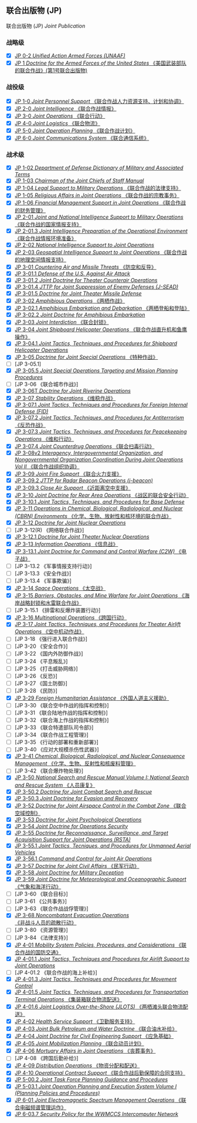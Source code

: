 <!-- 联合条令 -->

## 联合出版物 (JP)

联合出版物 (JP) *Joint Publication*

### 战略级

<!-- ':ignore'表示忽略编译链接 -->
* [X] [JP 0-2 *Unified Action Armed Forces (UNAAF)*](US/Joint_Staff/JP/JP1/JP%200-2%20Unified%20Action%20Armed%20Forces.pdf ':ignore')
* [X] [JP 1 *Doctrine for the Armed Forces of the United States* 《美国武装部队的联合作战》(第1号联合出版物)](US/Joint_Staff/JP/JP1/JP%201,%20Doctrine%20for%20the%20Armed%20Forces%20of%20the%20United%20States,%20Change%201.pdf ':ignore')

### 战役级

* [X] [JP 1-0 *Joint Personnel Support* 《联合作战人力资源支持、计划和协调》](US/Joint_Staff/JP/JP1/JP%201-0,%20Joint%20Personnel%20Support.pdf ':ignore')
* [X] [JP 2-0 *Joint Intelligence* 《联合作战情报》](US/Joint_Staff/JP/JP2/JP%202-0%20Joint%20Intelligence.pdf ':ignore')
* [X] [JP 3-0 *Joint Operations* 《联合行动》](US/Joint_Staff/JP/JP3/JP3_0_110811.pdf ':ignore')
* [X] [JP 4-0 *Joint Logistics* 《联合物流》](US/Joint_Staff/JP/JP4/JP%204-0,%20Joint%20Logistics.pdf ':ignore')
* [X] [JP 5-0 *Joint Operation Planning* 《联合作战计划》](US/Joint_Staff/JP/JP5/JP%205-0,%20Joint%20Operation%20Planning.pdf ':ignore')
* [X] [JP 6-0 *Joint Communications System* 《联合通信系统》](US/Joint_Staff/JP/JP6/JP%206-0%20Joint%20Communications%20System.pdf ':ignore')

### 战术级

* [X] [JP 1-02 *Department of Defense Dictionary of Military and Associated Terms*](US/Joint_Staff/JP/JP1/JP%201-02,%20Department%20of%20Defense%20Dictionary%20of%20Military%20and%20Associated%20Terrms.pdf ':ignore')
* [X] [JP 1-03 *Chairman of the Joint Chiefs of Staff Manual*](US/Joint_Staff/JP/JP1/CJCSM%203150.01A,%20Joint%20Reporting%20Structure%20General%20Instructions%20(Joint%20Pub1-03%20Joint%20reporting%20structure%20general%20instructions.%20JP1_03_021220).pdf ':ignore')
* [X] [JP 1-04 *Legal Support to Military Operations* 《联合作战的法律支持》](US/Joint_Staff/JP/JP1/JP%201-04,%20Legal%20Support%20to%20Military%20Operations.pdf ':ignore')
* [X] [JP 1-05 *Religious Affairs in Joint Operations* 《联合作战的宗教事务》](US/Joint_Staff/JP/JP1/JP%201-05,%20Religious%20Affairs%20in%20Joint%20Operations.pdf ':ignore')
* [X] [JP 1-06 *Financial Management Support in Joint Operations* 《联合作战的财务管理》](US/Joint_Staff/JP/JP1/JP%201-06,%20Financial%20Management%20Support%20in%20Joint%20Operations.pdf ':ignore')
* [X] [JP 2-01 *Joint and National Intelligence Support to Military Operations* 《联合作战的国家情报支持》](US/Joint_Staff/JP/JP2/JP%202-01,%20Joint%20and%20National%20Intelligence%20Support%20to%20Military%20Operations.pdf ':ignore')
* [X] [JP 2-01.3 *Joint Intelligence Preparation of the Operational Environment* 《联合作战情报环境准备》](US/Joint_Staff/JP/JP2/JP%202-01.3,%20Joint%20Intelligence%20Preparation%20of%20the%20Operational%20Environment.pdf ':ignore')
* [X] [JP 2-02 *National Intelligence Support to Joint Operations*](US/Joint_Staff/JP/JP2/JP%202-02%20National%20Intelligence%20Support%20to%20Joint%20Operations.pdf ':ignore')
* [X] [JP 2-03 *Geospatial Intelligence Support to Joint Operations* 《联合作战的地理空间情报支持》](US/Joint_Staff/JP/JP2/JP%202-03%20Geospatial%20Intelligence%20Support%20to%20Joint%20Operations.pdf ':ignore')
* [X] [JP 3-01 *Countering Air and Missile Threats* 《防空和反导》](US/Joint_Staff/JP/JP3/JP3-01_120323.pdf ':ignore')
* [X] [JP 3-01.1 *Defense of the U.S. Against Air Attack*](US/Joint_Staff/JP/JP3/JP3_01.1_820201.pdf ':ignore')
* [X] [JP 3-01.2 *Joint Doctrine for Theater Counterair Operations*](US/Joint_Staff/JP/JP3/JP3_01.2_860401.pdf ':ignore')
* [X] [JP 3-01.4 *JTTP for Joint Suppression of Enemy Defenses (J-SEAD)*](US/Joint_Staff/JP/JP3/JP3_01.4_950725.pdf ':ignore')
* [X] [JP 3-01.5 *Doctrine for Joint Theater Missile Defense*](US/Joint_Staff/JP/JP3/JP3_01.5_960222.pdf ':ignore')
* [X] [JP 3-02 *Amphibious Operations* 《两栖作战》](US/Joint_Staff/JP/JP3/JP3_02_090810.pdf ':ignore')
* [X] [JP 3-02.1 *Amphibious Embarkation and Debarkation* 《两栖登船和登陆》](US/Joint_Staff/JP/JP3/JP3_02.1_101130.pdf ':ignore')
* [X] [JP 3-02.2 *Joint Doctrine for Amphibious Embarkation*](US/Joint_Staff/JP/JP3/JP3_02.2_930416.pdf ':ignore')
* [X] [JP 3-03 *Joint Interdiction* 《联合封锁》](US/Joint_Staff/JP/JP3/JP3_03_111014.pdf ':ignore')
* [X] [JP 3-04 *Joint Shipboard Helicopter Operations* 《联合作战直升机和鱼鹰操作》](US/Joint_Staff/JP/JP3/JP3_04_080930.pdf ':ignore')
* [X] [JP 3-04.1 *Joint Tactics, Techniques, and Procedures for Shipboard Helicopter Operations*](US/Joint_Staff/JP/JP3/JP3_04.1_930628.pdf ':ignore')
* [X] [JP 3-05 *Doctrine for Joint Special Operations* 《特种作战》](US/Joint_Staff/JP/JP3/JP3_05_921028.pdf ':ignore')
* [ ] [JP 3-05.1]
* [X] [JP 3-05.5 *Joint Special Operations Targeting and Mission Planning Procedures*](US/Joint_Staff/JP/JP3/JP3_05.5_930810.pdf ':ignore')
* [ ] [JP 3-06 《联合城市作战》]
* [X] [JP 3-06T *Doctrine for Joint Riverine Operations*](US/Joint_Staff/JP/JP3/JP3_06T_9109.pdf ':ignore')
* [X] [JP 3-07 *Stability Operations* 《维稳作战》](US/Joint_Staff/JP/JP3/JP3-07_110929.pdf ':ignore')
* [X] [JP 3-07.1 *Joint Tactics, Techniques and Procedures for Foreign Internal Defense (FID)*](US/Joint_Staff/JP/JP3/JP3_07.1_960626.pdf ':ignore')
* [X] [JP 3-07.2 *Joint Tactics, Techniques, and Procedures for Antiterrorism* 《反恐作战》](US/Joint_Staff/JP/JP3/JP3_07.2_930625.pdf ':ignore')
* [X] [JP 3-07.3 *Joint Tactics, Techniques, and Procedures for Peacekeeping Operations* 《维和行动》](US/Joint_Staff/JP/JP3/JP3_07.3_940429.pdf ':ignore')
* [X] [JP 3-07.4 *Joint Counterdrug Operations* 《联合扫毒行动》](US/Joint_Staff/JP/JP3/JP3_07.4_070613.pdf ':ignore')
* [X] [JP 3-08v2 *Interagency, Intergovernmental Organization, and Nongovernmental Organization Coordination During Joint Operations Vol II* 《联合作战组织协调》](US/Joint_Staff/JP/JP3/JP3_08v2_060317.pdf ':ignore')
* [X] [JP 3-09 *Joint Fire Support* 《联合火力支援》](US/Joint_Staff/JP/JP3/JP3_09_061113.pdf ':ignore')
* [X] [JP 3-09.2 *JTTP for Radar Beacon Operations (j-beacon)*](US/Joint_Staff/JP/JP3/JP3_09.2_930423.pdf ':ignore')
* [X] [JP 3-09.3 *Close Air Support* 《近距离空中支援》](US/Joint_Staff/JP/JP3/JP_3_09.3_090708.pdf ':ignore')
* [X] [JP 3-10 *Joint Doctrine for Rear Area Operations* 《战区的联合安全行动》](US/Joint_Staff/JP/JP3/JP3_10_960528.pdf ':ignore')
* [X] [JP 3-10.1 *Joint Tactics, Techniques, and Procedures for Base Defense*](US/Joint_Staff/JP/JP3/JP3_10.1_960723.pdf ':ignore')
* [X] [JP 3-11 *Operations in Chemical, Biological, Radiological, and Nuclear (CBRN) Environments* 《化学、生物、放射性和核环境的联合作战》](US/Joint_Staff/JP/JP3/JP3_11_080826.pdf ':ignore')
* [X] [JP 3-12 *Doctrine for Joint Nuclear Operations*](US/Joint_Staff/JP/JP3/JP3_12_951215.pdf ':ignore')
* [ ] [JP 3-12(R) 《网络联合作战》]
* [X] [JP 3-12.1 *Doctrine for Joint Theater Nuclear Operations*](US/Joint_Staff/JP/JP3/JP3_12.1_960209.pdf ':ignore')
* [X] [JP 3-13 *Information Operations* 《信息战》](US/Joint_Staff/JP/JP3/JP3_13_060213.pdf ':ignore')
* [X] [JP 3-13.1 *Joint Doctrine for Command and Control Warfare (C2W)* 《电子战》](US/Joint_Staff/JP/JP3/JP3_13.1_960207.pdf ':ignore')
* [ ] [JP 3-13.2 《军事情报支持行动》]
* [ ] [JP 3-13.3 《安全作战》]
* [ ] [JP 3-13.4 《军事欺骗》]
* [X] [JP 3-14 *Space Operations* 《太空战》](US/Joint_Staff/JP/JP3/JP3_14_090106.pdf ':ignore')
* [X] [JP 3-15 *Barriers, Obstacles, and Mine Warfare for Joint Operations* 《海岸战略封锁和水雷联合作战》](US/Joint_Staff/JP/JP3/JP3_15_110617.pdf ':ignore')
* [ ] [JP 3-15.1 《排雷和反爆炸装置行动》]
* [X] [JP 3-16 *Multinational Operations* 《跨国行动》](US/Joint_Staff/JP/JP3/JP3_16_070307.pdf ':ignore')
* [X] [JP 3-17 *Joint Tactics, Techniques, and Procedures for Theater Airlift Operations* 《空中机动作战》](US/Joint_Staff/JP/JP3/JP3_17_950718.pdf ':ignore')
* [ ] [JP 3-18 《强行进入联合作战》]
* [ ] [JP 3-20 《安全合作》]
* [ ] [JP 3-22 《国内外防御作战》]
* [ ] [JP 3-24 《平息叛乱》]
* [ ] [JP 3-25 《打击威胁网络》]
* [ ] [JP 3-26 《反恐》]
* [ ] [JP 3-27 《国土防御》]
* [ ] [JP 3-28 《民防》]
* [X] [JP 3-29 *Foreign Humanitarian Assistance* 《外国人道主义援助》](US/Joint_Staff/JP/JP3/JP3_29_090317.pdf ':ignore')
* [ ] [JP 3-30 《联合空中作战的指挥和控制》]
* [ ] [JP 3-31 《联合陆地作战的指挥和控制》]
* [ ] [JP 3-32 《联合海上作战的指挥和控制》]
* [ ] [JP 3-33 《联合特遣部队司令部》]
* [ ] [JP 3-34 《联合作战工程管理》]
* [ ] [JP 3-35 《行动的部署和重新部署》]
* [ ] [JP 3-40 《应对大规模杀伤性武器》]
* [X] [JP 3-41 *Chemical, Biological, Radiological, and Nuclear Consequence Management* 《化学、生物、反射性和核废料管理》](US/Joint_Staff/JP/JP3/JP3_41_120621.pdf ':ignore')
* [ ] [JP 3-42 《联合爆炸物处理》]
* [X] [JP 3-50 *National Search and Rescue Manual Volume I: National Search and Rescue System* 《人员康复》](US/Joint_Staff/JP/JP3/JP3_50_910201.pdf ':ignore')
* [X] [JP 3-50.2 *Doctrine for Joint Combat Search and Rescue*](US/Joint_Staff/JP/JP3/JP3_50.2_960126.pdf ':ignore')
* [X] [JP 3-50.3 *Joint Doctrine for Evasion and Recovery*](US/Joint_Staff/JP/JP3/JP3_50.3_960906.pdf ':ignore')
* [X] [JP 3-52 *Doctrine for Joint Airspace Control in the Combat Zone* 《联合空域控制》](US/Joint_Staff/JP/JP3/JP3_52_950722.pdf ':ignore')
* [X] [JP 3-53 *Doctrine for Joint Psychological Operations*](US/Joint_Staff/JP/JP3/JP3_53_960710.pdf ':ignore')
* [X] [JP 3-54 *Joint Doctrine for Operations Security*](US/Joint_Staff/JP/JP3/JP3_54_910822c.1.pdf ':ignore')
* [X] [JP 3-55 *Doctrine for Reconnaissance, Surveillance, and Target Acquisition Support for Joint Operations (RSTA)*](US/Joint_Staff/JP/JP3/JP3_55_930414.pdf ':ignore')
* [X] [JP 3-55.1 *Joint Tactics, Tecniques, and Procedures for Unmanned Aerial Vehicles*](US/Joint_Staff/JP/JP3/JP3_55.1_930827.pdf ':ignore')
* [X] [JP 3-56.1 *Command and Control for Joint Air Operations*](US/Joint_Staff/JP/JP3/JP3_56.1_941114.pdf ':ignore')
* [X] [JP 3-57 *Doctrine for Joint Civil Affairs* 《民军行动》](US/Joint_Staff/JP/JP3/JP3_57_950621.pdf ':ignore')
* [X] [JP 3-58 *Joint Doctrine for Military Deception*](US/Joint_Staff/JP/JP3/JP3_58_960531.pdf ':ignore')
* [X] [JP 3-59 *Joint Doctrine for Meteorological and Oceanographic Support* 《气象和海洋行动》](US/Joint_Staff/JP/JP3/JP3_59_931222.pdf ':ignore')
* [ ] [JP 3-60 《联合目标》]
* [ ] [JP 3-61 《公共事务》]
* [ ] [JP 3-63 《联合作战战俘管理》]
* [X] [JP 3-68 *Noncombatant Evacuation Operations* 《非战斗人员的疏散行动》](US/Joint_Staff/JP/JP3/JP3_68_101223.pdf ':ignore')
* [ ] [JP 3-80 《资源管理》]
* [ ] [JP 3-84 《法律支持》]
* [X] [JP 4-01 *Mobility System Policies, Procedures, and Considerations* 《联合作战的国防交通》](US/Joint_Staff/JP/JP4/JP%204-01c2%20Mobility%20System%20Policies,%20Procedures,%20and%20Considerations.pdf ':ignore')
* [X] [JP 4-01.1 *Joint Tactics, Techniques and Procedures for Airlift Support to Joint Operations*](US/Joint_Staff/JP/JP4/JP%204-01.1%20JTTP%20for%20Airlift%20Support%20to%20Joint%20Operations.pdf ':ignore')
* [ ] [JP 4-01.2 《联合作战的海上补给》]
* [X] [JP 4-01.3 *Joint Tactics, Techniques and Procedures for Movement Control*](US/Joint_Staff/JP/JP4/JP%204-01.3%20Joint%20Tactics,%20Techniques%20and%20Procedures%20for%20Movement%20Control.pdf ':ignore')
* [X] [JP 4-01.5 *Joint Tactics, Techniques, and Procedures for Transportation Terminal Operations* 《集装箱联合物流配送》](US/Joint_Staff/JP/JP4/JP%204-01.5%20_Joint%20Tactics,%20Techniques,%20and%20Procedures%20for%20Transportation%20Terminal%20Operations_.pdf ':ignore')
* [X] [JP 4-01.6 *Joint Logistics Over-the-Shore (JLOTS)* 《两栖滩头联合物流配送》](US/Joint_Staff/JP/JP4/JP%204-01.6%20Join%20Logistics%20Over-the%20-Shore%20(JLOTS).pdf ':ignore')
* [X] [JP 4-02 *Health Service Support* 《卫勤服务支持》](US/Joint_Staff/JP/JP4/JP%204-02,%20Health%20Service%20Support.pdf ':ignore')
* [X] [JP 4-03 *Joint Bulk Petroleum and Water Doctrine* 《联合油水补给》](US/Joint_Staff/JP/JP4/JP%204-03,%20Joint%20Bulk%20Petroleum%20and%20Water%20Doctrine.pdf ':ignore')
* [X] [JP 4-04 *Joint Doctrine for Civil Engineering Support* 《应急基础》](US/Joint_Staff/JP/JP4/JP%204-04%20Joint%20Doctrine%20for%20Civil%20Engineering%20Support.pdf ':ignore')
* [X] [JP 4-05 *Joint Mobilization Planning* 《联合动员计划》](US/Joint_Staff/JP/JP4/JP%204-05,%20Joint%20Mobilization%20Planning.pdf ':ignore')
* [X] [JP 4-06 *Mortuary Affairs in Joint Operations* 《丧葬事务》](US/Joint_Staff/JP/JP4/JP%204-06%20Mortuary%20Affairs%20in%20Joint%20Operations.pdf ':ignore')
* [ ] [JP 4-08 《跨国后勤补给》]
* [X] [JP 4-09 *Distribution Operations* 《物资分配和配送》](US/Joint_Staff/JP/JP4/JP%204-09,%20Distribution%20Operations.pdf ':ignore')
* [X] [JP 4-10 *Operational Contract Support* 《联合作战后勤保障的合同支持》](US/Joint_Staff/JP/JP4/JP%204-10,%20Operational%20Contract%20Support.pdf ':ignore')
* [X] [JP 5-00.2 *Joint Task Force Planning Guidance and Procedures*](US/Joint_Staff/JP/JP5/JP%205-00.2%20Joint%20Task%20Force%20Planning%20Guidance%20and%20Procedures.pdf ':ignore')
* [X] [JP 5-03.1 *Joint Operation Planning and Execution System Volume I (Planning Policies and Procedures)*](US/Joint_Staff/JP/JP5/JP%205-03.1%20JOPES%20Vol%20I_%20Planning%20Policies%20and%20Procedures.pdf ':ignore')
* [X] [JP 6-01 *Joint Electromagnetic Spectrum Management Operations* 《联合电磁频谱管理运作》](US/Joint_Staff/JP/JP6/JP%206-01,%20Joint%20Electromagnetic%20Spectrum%20Management%20Operations.pdf ':ignore')
* [X] [JP 6-03.7 *Security Policy for the WWMCCS Intercomputer Network*](US/Joint_Staff/JP/JP6/JP%206-03.7%20Security%20Policy%20for%20the%20WWMCCS%20Intercomputer%20Network.pdf ':ignore')
